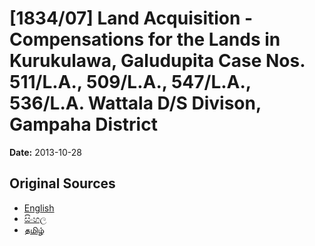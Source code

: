 # [1834/07] Land Acquisition - Compensations for the Lands in Kurukulawa, Galudupita Case Nos. 511/L.A., 509/L.A., 547/L.A., 536/L.A. Wattala D/S Divison, Gampaha District

**Date:** 2013-10-28

## Original Sources

- [English](https://documents.gov.lk/view/extra-gazettes/2013/10/1834-07_E.pdf)
- [සිංහල](https://documents.gov.lk/view/extra-gazettes/2013/10/1834-07_S.pdf)
- [தமிழ்](https://documents.gov.lk/view/extra-gazettes/2013/10/1834-07_T.pdf)
